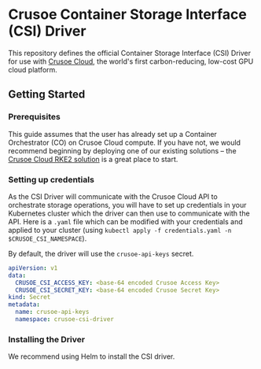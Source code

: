 # Crusoe Container Storage Interface (CSI) Driver

This repository defines the official Container Storage Interface (CSI) Driver for use with [Crusoe Cloud](https://crusoecloud.com/), the world's first carbon-reducing, low-cost GPU cloud platform.

## Getting Started

### Prerequisites

This guide assumes that the user has already set up a Container Orchestrator (CO) on Crusoe Cloud compute. 
If you have not, we would recommend beginning by deploying one of our existing solutions – 
the [Crusoe Cloud RKE2 solution](https://github.com/crusoecloud/crusoe-ml-rke2) is a great place to start.

### Setting up credentials

As the CSI Driver will communicate with the Crusoe Cloud API to orchestrate storage operations, you will have to set up
credentials in your Kubernetes cluster which the driver can then use to communicate with the API. Here is a `.yaml` file 
which can be modified with your credentials and applied to your cluster (using `kubectl apply -f credentials.yaml -n $CRUSOE_CSI_NAMESPACE`).

By default, the driver will use the `crusoe-api-keys` secret.

```yaml
apiVersion: v1
data:
  CRUSOE_CSI_ACCESS_KEY: <base-64 encoded Crusoe Access Key>
  CRUSOE_CSI_SECRET_KEY: <base-64 encoded Crusoe Secret Key>
kind: Secret
metadata:
  name: crusoe-api-keys
  namespace: crusoe-csi-driver

```

### Installing the Driver

We recommend using Helm to install the CSI driver.